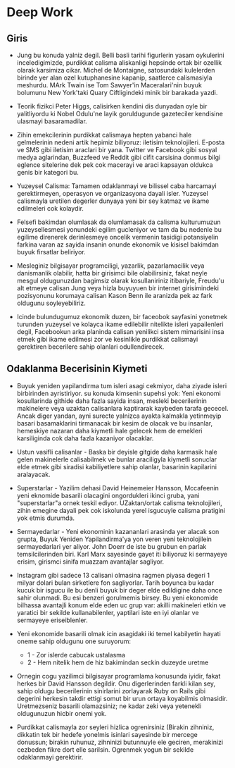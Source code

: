 # Deep Work

## Giris

- Jung bu konuda yalniz degil. Belli basli tarihi figurlerin yasam oykulerini inceledigimizde, purdikkat calisma aliskanligi hepsinde ortak bir ozellik olarak karsimiza cikar. Michel de Montaigne, satosundaki kulelerden birinde yer alan ozel kutuphanesine kapanip, saatlerce calismasiyla meshurdu. MArk Twain ise Tom Sawyer'in Maceralari'nin buyuk bolumunu New York'taki Quary Ciftligindeki minik bir barakada yazdi.

- Teorik fizikci Peter Higgs, calisirken kendini dis dunyadan oyle bir yalitliyordu ki Nobel Odulu'ne layik goruldugunde gazeteciler kendisine ulasmayi basaramadilar. 

- Zihin emekcilerinin purdikkat calismaya hepten yabanci hale gelmelerinin nedeni artik hepimiz biliyoruz: iletisim teknolojileri. E-posta ve SMS gibi iletisim araclari bir yana. Twitter ve Facebook gibi sosyal medya aglarindan, Buzzfeed ve Reddit gibi cifit carsisina donmus bilgi eglence sitelerine dek pek cok macerayi ve araci kapsayan oldukca genis bir kategori bu. 

- Yuzeysel Calisma: Tamamen odaklanmayi ve bilissel caba harcamayi gerektirmeyen, operasyon ve organizasyona dayali isler. Yuzeysel calismayla uretilen degerler dunyaya yeni bir sey katmaz ve ikame edilmeleri cok kolaydir. 

- Felsefi bakimdan olumlasak da olumlamasak da calisma kulturumuzun yuzeysellesmesi yonundeki egilim gucleniyor ve tam da bu nedenle bu egilime direnerek derinlesmeye oncelik vermenin tasidigi potansiyelin farkina varan az sayida insanin onunde ekonomik ve kisisel bakimdan buyuk firsatlar beliriyor. 

- Mesleginiz bilgisayar programciligi, yazarlik, pazarlamacilik veya danismanlik olabilir, hatta bir girisimci bile olabilirsiniz, fakat neyle mesgul oldugunuzdan bagimsiz olarak kosullaniriniz itibariyle, Freudu'u alt etmeye calisan Jung veya hizla buyuyuen bir internet girisimindeki pozisyonunu korumaya calisan Kason Benn ile aranizda pek az fark oldugunu soyleyebiliriz.

- Icinde bulundugumuz ekonomik duzen, bir faceobok sayfasini yonetmek turunden yuzeysel ve kolayca ikame edilebilir nitelikte isleri yapailenleri degil, Facebookun arka planinda calisan yenilikci sistem mimarisini insa etmek gibi ikame edilmesi zor ve kesinlikle purdikkat calismayi gerektiren becerilere sahip olanlari odullendirecek.

## Odaklanma Becerisinin Kiymeti

- Buyuk yeniden yapilandirma tum isleri asagi cekmiyor, daha ziyade isleri birbirinden ayristiriyor. su konuda kimsenin supehsi yok: Yeni ekonomi kosullarinda githide daha fazla sayida insan, mesleki becerilerinin makinelere veya uzaktan calisanlara kaptirarak kaybeden tarafa gececel. Ancak diger yandan, ayni surecte yalnizca ayakta kalmakla yetinmeyip basari basamaklarini tirmanacak bir kesim de olacak ve bu insanlar, hemeskiye nazaran daha kiymetli hale gelecek hem de emekleri karsiliginda cok daha fazla kazaniyor olacaklar. 

- Ustun vasifli calisanlar - Baska bir deyisle gitgide daha karmasik hale gelen makinelerle calisabilmek ve bunlar araciligyla kiymetli sonuclar elde etmek gibi siradisi kabiliyetlere sahip olanlar, basarinin kapilarini aralayacak. 

- Superstarlar - Yazilim dehasi David Heinemeier Hansson, Mccafeenin yeni eknomide basarili olacagini ongordukleri ikinci gruba, yani "superstarlar"a ornek teskil ediyor. UZaktan/ortak calisma teknolojileri, zihin emegine dayali pek cok iskolunda yerel isgucuyle calisma pratigini yok etmis durumda. 

- Sermayedarlar - Yeni ekonominin kazananlari arasinda yer alacak son grupta, Buyuk Yeniden Yapilandirma'ya yon veren yeni teknolojilein sermayedarlari yer aliyor. John Doerr de iste bu grubun en parlak temsilcilerinden biri. Karl Marx sayesinde gayet iti biliyoruz ki sermayeye erisim, girismci sinifa muazzam avantajlar sagliyor. 

- Instagram gibi sadece 13 calisani olmasina ragmen piyasa degeri 1 milyar dolari bulan sirketlere fon sagliyorlar. Tarih boyunca bu kadar kucuk bir isgucu ile bu denli buyuk bir deger elde edildigine daha once sahir olunmadi. Bu esi benzeri gorulmemis birsey. Bu yeni ekonomide bilhassa avantajli konum elde eden uc grup var: akilli makineleri etkin ve yaratici bir sekilde kullanabilenler, yaptilari iste en iyi olanlar ve sermayeye eriseiblenler. 

- Yeni ekonomide basarili olmak icin asagidaki iki temel kabilyetin hayati oneme sahip oldugunu one suruyorum:
  - 1 - Zor islerde cabucak ustalasma
  - 2 - Hem nitelik hem de hiz bakimindan seckin duzeyde uretme

- Ornegin cogu yazilimci bilgisayar programlama konusunda iyidir, fakat herkes bir David Hansson degildir. Onu digerlerinden farkli kilan sey, sahip oldugu becerilerinin sinirlarini zorlayarak Ruby on Rails gibi degerini herkesin takdir ettigi somut bir urun ortaya koyabilmis olmasidir. Uretmezseniz basarili olamazsiniz; ne kadar zeki veya yetenekli oldugunuzun hicbir onemi yok. 

- Purdikkat calismayla zor seyleri hizlica ogrenirsiniz
  (Birakin zihniniz, dikkatin tek bir hedefe yonelmis isinlari sayesinde bir mercege donussun; birakin ruhunuz, zihninizi butunnuyle ele geciren, merakinizi cezbeden fikre dort elle sarilsin. Ogrenmek yogun bir sekilde odaklanmayi gerektirir. 
